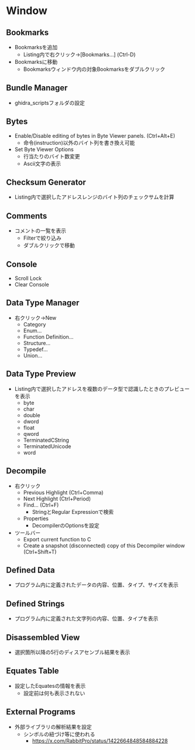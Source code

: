 # Window

## Bookmarks
- Bookmarksを追加
  - Listing内で右クリック->[Bookmarks...] (Ctrl-D)
- Bookmarksに移動
  - Bookmarksウィンドウ内の対象Bookmarksをダブルクリック

## Bundle Manager
- ghidra_scriptsフォルダの設定

## Bytes
- Enable/Disable editing of bytes in Byte Viewer panels. (Ctrl+Alt+E)
  - 命令(instruction)以外のバイト列を書き換え可能
- Set Byte Viewer Options
  - 行当たりのバイト数変更
  - Ascii文字の表示

## Checksum Generator
- Listing内で選択したアドレスレンジのバイト列のチェックサムを計算

## Comments
- コメントの一覧を表示
  - Filterで絞り込み
  - ダブルクリックで移動

## Console
- Scroll Lock
- Clear Console

## Data Type Manager
- 右クリック->New
  - Category
  - Enum...
  - Function Definition...
  - Structure...
  - Typedef...
  - Union...

## Data Type Preview
- Listing内で選択したアドレスを複数のデータ型で認識したときのプレビューを表示
  - byte
  - char
  - double
  - dword
  - float
  - qword
  - TerminatedCString
  - TerminatedUnicode
  - word

## Decompile
- 右クリック
  - Previous Highlight (Ctrl+Comma)
  - Next Highlight (Ctrl+Period)
  - Find... (Ctrl+F)
    - StringとRegular Expressionで検索
  - Properties
    - DecompilerのOptionsを設定
- ツールバー
  - Export current function to C
  - Create a snapshot (disconnected) copy of this Decompiler window (Ctrl+Shift+T)

## Defined Data
- プログラム内に定義されたデータの内容、位置、タイプ、サイズを表示

## Defined Strings
- プログラム内に定義された文字列の内容、位置、タイプを表示

## Disassembled View
- 選択箇所以降の5行のディスアセンブル結果を表示

## Equates Table
- 設定したEquatesの情報を表示
  - 設定前は何も表示されない

## External Programs
- 外部ライブラリの解析結果を設定
  - シンボルの紐づけ等に使われる
    - https://x.com/RabbitPro/status/1422664848584884228
